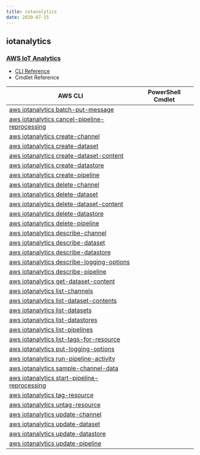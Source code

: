 ```yaml
---
title: iotanalytics
date: 2020-07-15
---
```


## iotanalytics

### [AWS IoT Analytics](https://aws.amazon.com/iot/)

* [CLI Reference](https://docs.aws.amazon.com/cli/latest/reference/iotanalytics/index.html)
* Cmdlet Reference

|AWS CLI|PowerShell Cmdlet|
|----|----|
|[aws iotanalytics batch-put-message](https://docs.aws.amazon.com/cli/latest/reference/iotanalytics/batch-put-message.html)||
|[aws iotanalytics cancel-pipeline-reprocessing](https://docs.aws.amazon.com/cli/latest/reference/iotanalytics/cancel-pipeline-reprocessing.html)||
|[aws iotanalytics create-channel](https://docs.aws.amazon.com/cli/latest/reference/iotanalytics/create-channel.html)||
|[aws iotanalytics create-dataset](https://docs.aws.amazon.com/cli/latest/reference/iotanalytics/create-dataset.html)||
|[aws iotanalytics create-dataset-content](https://docs.aws.amazon.com/cli/latest/reference/iotanalytics/create-dataset-content.html)||
|[aws iotanalytics create-datastore](https://docs.aws.amazon.com/cli/latest/reference/iotanalytics/create-datastore.html)||
|[aws iotanalytics create-pipeline](https://docs.aws.amazon.com/cli/latest/reference/iotanalytics/create-pipeline.html)||
|[aws iotanalytics delete-channel](https://docs.aws.amazon.com/cli/latest/reference/iotanalytics/delete-channel.html)||
|[aws iotanalytics delete-dataset](https://docs.aws.amazon.com/cli/latest/reference/iotanalytics/delete-dataset.html)||
|[aws iotanalytics delete-dataset-content](https://docs.aws.amazon.com/cli/latest/reference/iotanalytics/delete-dataset-content.html)||
|[aws iotanalytics delete-datastore](https://docs.aws.amazon.com/cli/latest/reference/iotanalytics/delete-datastore.html)||
|[aws iotanalytics delete-pipeline](https://docs.aws.amazon.com/cli/latest/reference/iotanalytics/delete-pipeline.html)||
|[aws iotanalytics describe-channel](https://docs.aws.amazon.com/cli/latest/reference/iotanalytics/describe-channel.html)||
|[aws iotanalytics describe-dataset](https://docs.aws.amazon.com/cli/latest/reference/iotanalytics/describe-dataset.html)||
|[aws iotanalytics describe-datastore](https://docs.aws.amazon.com/cli/latest/reference/iotanalytics/describe-datastore.html)||
|[aws iotanalytics describe-logging-options](https://docs.aws.amazon.com/cli/latest/reference/iotanalytics/describe-logging-options.html)||
|[aws iotanalytics describe-pipeline](https://docs.aws.amazon.com/cli/latest/reference/iotanalytics/describe-pipeline.html)||
|[aws iotanalytics get-dataset-content](https://docs.aws.amazon.com/cli/latest/reference/iotanalytics/get-dataset-content.html)||
|[aws iotanalytics list-channels](https://docs.aws.amazon.com/cli/latest/reference/iotanalytics/list-channels.html)||
|[aws iotanalytics list-dataset-contents](https://docs.aws.amazon.com/cli/latest/reference/iotanalytics/list-dataset-contents.html)||
|[aws iotanalytics list-datasets](https://docs.aws.amazon.com/cli/latest/reference/iotanalytics/list-datasets.html)||
|[aws iotanalytics list-datastores](https://docs.aws.amazon.com/cli/latest/reference/iotanalytics/list-datastores.html)||
|[aws iotanalytics list-pipelines](https://docs.aws.amazon.com/cli/latest/reference/iotanalytics/list-pipelines.html)||
|[aws iotanalytics list-tags-for-resource](https://docs.aws.amazon.com/cli/latest/reference/iotanalytics/list-tags-for-resource.html)||
|[aws iotanalytics put-logging-options](https://docs.aws.amazon.com/cli/latest/reference/iotanalytics/put-logging-options.html)||
|[aws iotanalytics run-pipeline-activity](https://docs.aws.amazon.com/cli/latest/reference/iotanalytics/run-pipeline-activity.html)||
|[aws iotanalytics sample-channel-data](https://docs.aws.amazon.com/cli/latest/reference/iotanalytics/sample-channel-data.html)||
|[aws iotanalytics start-pipeline-reprocessing](https://docs.aws.amazon.com/cli/latest/reference/iotanalytics/start-pipeline-reprocessing.html)||
|[aws iotanalytics tag-resource](https://docs.aws.amazon.com/cli/latest/reference/iotanalytics/tag-resource.html)||
|[aws iotanalytics untag-resource](https://docs.aws.amazon.com/cli/latest/reference/iotanalytics/untag-resource.html)||
|[aws iotanalytics update-channel](https://docs.aws.amazon.com/cli/latest/reference/iotanalytics/update-channel.html)||
|[aws iotanalytics update-dataset](https://docs.aws.amazon.com/cli/latest/reference/iotanalytics/update-dataset.html)||
|[aws iotanalytics update-datastore](https://docs.aws.amazon.com/cli/latest/reference/iotanalytics/update-datastore.html)||
|[aws iotanalytics update-pipeline](https://docs.aws.amazon.com/cli/latest/reference/iotanalytics/update-pipeline.html)||


